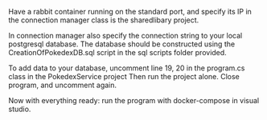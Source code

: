 Have a rabbit container running on the standard port, 
and specify its IP in the connection manager class is the sharedlibary project.

In connection manager also specify the connection string to your local postgresql database.
The database should be constructed using the CreationOfPokedexDB.sql script in the sql scripts folder provided.

To add data to your database, uncomment line 19, 20 in the program.cs class in the PokedexService project
Then run the project alone.
Close program, and uncomment again.

Now with everything ready: run the program with docker-compose in visual studio.
